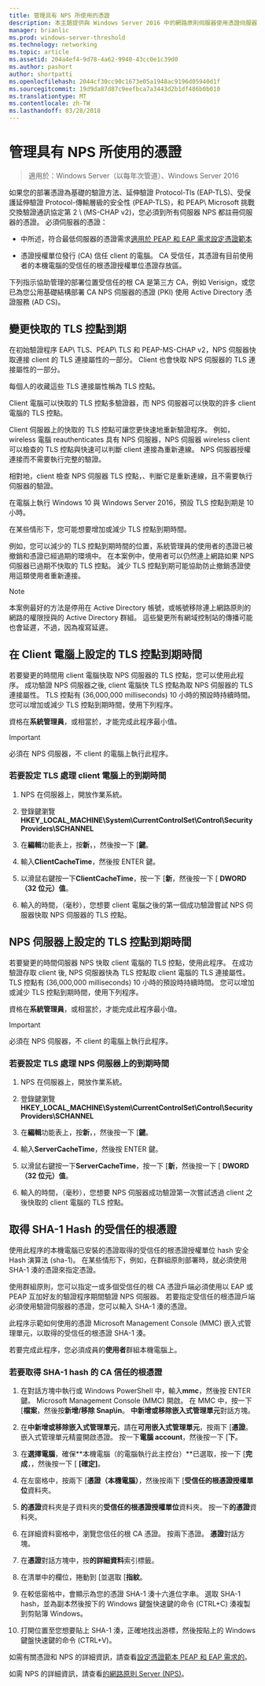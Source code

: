 ```yaml
---
title: 管理具有 NPS 所使用的憑證
description: 本主題提供與 Windows Server 2016 中的網路原則伺服器使用憑證伺服器的相關資訊。
manager: brianlic
ms.prod: windows-server-threshold
ms.technology: networking
ms.topic: article
ms.assetid: 204a4ef4-9d78-4a62-9940-43cc0e1c39d0
ms.author: pashort
author: shortpatti
ms.openlocfilehash: 2044cf30cc90c1673e05a1948ac9196d05940d1f
ms.sourcegitcommit: 19d9da87d87c9eefbca7a3443d2b1df486b0b010
ms.translationtype: MT
ms.contentlocale: zh-TW
ms.lasthandoff: 03/28/2018
---
```

# <a name="manage-certificates-used-with-nps"></a>管理具有 NPS 所使用的憑證

>適用於：Windows Server（以每年次管道）、Windows Server 2016

如果您的部署憑證為基礎的驗證方法、延伸驗證 Protocol\-Tls \(EAP\-TLS\)、受保護延伸驗證 Protocol\-傳輸層級的安全性 \(PEAP\-TLS\)，和 PEAP\ Microsoft 挑戰交換驗證通訊協定第 2 \ (MS\-CHAP v2\)，您必須到所有伺服器 NPS 都註冊伺服器的憑證。 必須伺服器的憑證：

- 中所述，符合最低伺服器的憑證需求[適用於 PEAP 和 EAP 需求設定憑證範本](nps-manage-cert-requirements.md)

- 憑證授權單位發行 \(CA\) 信任 client 的電腦。 CA 受信任，其憑證有目前使用者的本機電腦的受信任的根憑證授權單位憑證存放區。

下列指示協助管理的部署位置受信任的根 CA 是第三方 CA，例如 Verisign，或您已為您公用基礎結構部署 CA NPS 伺服器的憑證 \(PKI\) 使用 Active Directory 憑證服務 \(AD CS\)。

## <a name="change-the-cached-tls-handle-expiry"></a>變更快取的 TLS 控點到期

在初始驗證程序 EAP\ TLS、PEAP\ TLS 和 PEAP\-MS\-CHAP v2，NPS 伺服器快取連接 client 的 TLS 連接屬性的一部分。 Client 也會快取 NPS 伺服器的 TLS 連接屬性的一部分。

每個人的收藏這些 TLS 連接屬性稱為 TLS 控點。

Client 電腦可以快取的 TLS 控點多驗證器，而 NPS 伺服器可以快取的許多 client 電腦的 TLS 控點。

Client 伺服器上的快取的 TLS 控點可讓您更快速地重新驗證程序。 例如，wireless 電腦 reauthenticates 具有 NPS 伺服器，NPS 伺服器 wireless client 可以檢查的 TLS 控點與快速可以判斷 client 連接為重新連線。 NPS 伺服器授權連接而不需要執行完整的驗證。

相對地，client 檢查 NPS 伺服器 TLS 控點，、判斷它是重新連線，且不需要執行伺服器的驗證。

在電腦上執行 Windows 10 與 Windows Server 2016，預設 TLS 控點到期是 10 小時。

在某些情形下，您可能想要增加或減少 TLS 控點到期時間。

例如，您可以減少的 TLS 控點到期時間的位置，系統管理員的使用者的憑證已被撤銷和憑證已經過期的環境中。 在本案例中，使用者可以仍然連上網路如果 NPS 伺服器已過期不快取的 TLS 控點。 減少 TLS 控點到期可能協助防止撤銷憑證使用這類使用者重新連接。

>[!NOTE]
>本案例最好的方法是停用在 Active Directory 帳號，或帳號移除連上網路原則的網路的權限授與的 Active Directory 群組。 這些變更所有網域控制站的傳播可能也會延遲，不過，因為複寫延遲。 

## <a name="configure-the-tls-handle-expiry-time-on-client-computers"></a>在 Client 電腦上設定的 TLS 控點到期時間

若要變更的時間用 client 電腦快取 NPS 伺服器的 TLS 控點，您可以使用此程序。 成功驗證 NPS 伺服器之後, client 電腦快 TLS 控點為取 NPS 伺服器的 TLS 連接屬性。 TLS 控點有 \(36,000,000 milliseconds\) 10 小時的預設時持續時間。 您可以增加或減少 TLS 控點到期時間，使用下列程序。

資格在**系統管理員**，或相當於，才能完成此程序最小值。

>[!IMPORTANT]
>必須在 NPS 伺服器，不 client 的電腦上執行此程序。

### <a name="to-configure-the-tls-handle-expiry-time-on-client-computers"></a>若要設定 TLS 處理 client 電腦上的到期時間

1. NPS 在伺服器上，開放作業系統。

2. 登錄鍵瀏覽**HKEY\_LOCAL\_MACHINE\System\CurrentControlSet\Control\SecurityProviders\SCHANNEL**

3. 在**編輯**功能表上，按**新**，，然後按一下 [**鍵**。

4. 輸入**ClientCacheTime**，然後按 ENTER 鍵。

5. 以滑鼠右鍵按一下**ClientCacheTime**，按一下 [**新**，然後按一下 [ **DWORD（32 位元）值**。

6. 輸入的時間，（毫秒），您想要 client 電腦之後的第一個成功驗證嘗試 NPS 伺服器快取 NPS 伺服器的 TLS 控點。

## <a name="configure-the-tls-handle-expiry-time-on-nps-servers"></a>NPS 伺服器上設定的 TLS 控點到期時間

若要變更的時間伺服器 NPS 快取 client 電腦的 TLS 控點，使用此程序。 在成功驗證存取 client 後, NPS 伺服器快為 TLS 控點取 client 電腦的 TLS 連接屬性。 TLS 控點有 \(36,000,000 milliseconds\) 10 小時的預設時持續時間。 您可以增加或減少 TLS 控點到期時間，使用下列程序。

資格在**系統管理員**，或相當於，才能完成此程序最小值。

>[!IMPORTANT]
>必須在 NPS 伺服器，不 client 的電腦上執行此程序。

### <a name="to-configure-the-tls-handle-expiry-time-on-nps-servers"></a>若要設定 TLS 處理 NPS 伺服器上的到期時間

1. NPS 在伺服器上，開放作業系統。

2. 登錄鍵瀏覽**HKEY\_LOCAL\_MACHINE\System\CurrentControlSet\Control\SecurityProviders\SCHANNEL**

3. 在**編輯**功能表上，按**新**，，然後按一下 [**鍵**。

4. 輸入**ServerCacheTime**，然後按 ENTER 鍵。

5. 以滑鼠右鍵按一下**ServerCacheTime**，按一下 [**新**，然後按一下 [ **DWORD（32 位元）值**。

6. 輸入的時間，（毫秒），您想要 NPS 伺服器成功驗證第一次嘗試透過 client 之後快取的 client 電腦的 TLS 控點。

## <a name="obtain-the-sha-1-hash-of-a-trusted-root-ca-certificate"></a>取得 SHA-1 Hash 的受信任的根憑證

使用此程序的本機電腦已安裝的憑證取得的受信任的根憑證授權單位 hash 安全 Hash 演算法 (sha-1)。 在某些情形下，例如，在群組原則部署時，就必須使用 SHA-1 湊的憑證來指定憑證。

使用群組原則，您可以指定一或多個受信任的根 CA 憑證戶端必須使用以 EAP 或 PEAP 互加好友的驗證程序期間驗證 NPS 伺服器。 若要指定受信任的根憑證戶端必須使用驗證伺服器的憑證，您可以輸入 SHA-1 湊的憑證。

此程序示範如何使用的憑證 Microsoft Management Console (MMC) 嵌入式管理單元，以取得的受信任的根憑證 SHA-1 湊。 

若要完成此程序，您必須成員的**使用者**群組本機電腦上。

### <a name="to-obtain-the-sha-1-hash-of-a-trusted-root-ca-certificate"></a>若要取得 SHA-1 hash 的 CA 信任的根憑證

1. 在對話方塊中執行或 Windows PowerShell 中，輸入**mmc**，然後按 ENTER 鍵。 Microsoft Management Console \(MMC\) 開啟。 在 MMC 中，按一下 [**檔案**，然後按**新增/移除 Snap\in**。 **中新增或移除嵌入式管理單元**對話方塊。

2. 在**中新增或移除嵌入式管理單元**，請在**可用嵌入式管理單元**，按兩下 [**憑證**。 嵌入式管理單元精靈開啟憑證。 按一下**電腦 account**，然後按一下 [**下**。

3. 在**選擇電腦**，確保**本機電腦（的電腦執行此主控台）**已選取，按一下 [**完成**，，然後按一下 [ **[確定]**。

4. 在左窗格中，按兩下 [**憑證（本機電腦）**，然後按兩下 [**受信任的根憑證授權單位**資料夾。

5. **的憑證**資料夾是子資料夾的**受信任的根憑證授權單位**資料夾。 按一下**的憑證**資料夾。

6. 在詳細資料窗格中，瀏覽您信任的根 CA 憑證。 按兩下憑證。 **憑證**對話方塊。

7. 在**憑證**對話方塊中，按**的詳細資料**索引標籤。

8. 在清單中的欄位，捲動到 [並選取 [**指紋**。

9. 在較低窗格中，會顯示為您的憑證 SHA-1 湊十六進位字串。 選取 SHA-1 hash，並為副本然後按下的 Windows 鍵盤快速鍵的命令 \(CTRL\+C\) 湊複製到剪貼簿 Windows。

10. 打開位置至您想要貼上 SHA-1 湊，正確地找出游標，然後按貼上的 Windows 鍵盤快速鍵的命令 \(CTRL\+V\)。 

如需有關憑證和 NPS 的詳細資訊，請查看[設定憑證範本 PEAP 和 EAP 需求的](nps-manage-cert-requirements.md)。

如需 NPS 的詳細資訊，請查看[的網路原則 Server (NPS)](nps-top.md)。
